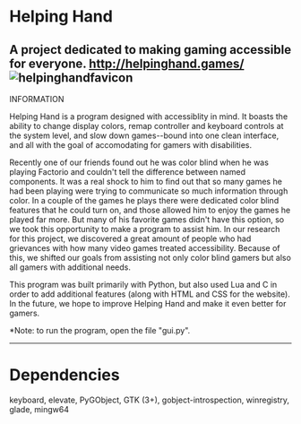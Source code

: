# Helping Hand
A project dedicated to making gaming accessible for everyone.
http://helpinghand.games/
![helpinghandfavicon](https://user-images.githubusercontent.com/23299919/114296565-b3980b00-9a71-11eb-9ba7-1eea0dc7f241.png)
---------
INFORMATION

Helping Hand is a program designed with accessiblity in mind. It boasts the ability to change display colors, remap controller and keyboard controls at the system level, and slow down games--bound into one clean interface, and all with the goal of accomodating for gamers with disabilities. 

Recently one of our friends found out he was color blind when he was playing Factorio and couldn't tell the difference between named components. It was a real shock to him to find out that so many games he had been playing were trying to communicate so much information through color. In a couple of the games he plays there were dedicated color blind features that he could turn on, and those allowed him to enjoy the games he played far more. But many of his favorite games didn't have this option, so we took this opportunity to make a program to assist him. In our research for this project, we discovered a great amount of people who had grievances with how many video games treated accessibility. Because of this, we shifted our goals from assisting not only color blind gamers but also all gamers with additional needs.

This program was built primarily with Python, but also used Lua and C in order to add additional features (along with HTML and CSS for the website). In the future, we hope to improve Helping Hand and make it even better for gamers.

*Note: to run the program, open the file "gui.py".

---------
# Dependencies
keyboard,
elevate,
PyGObject,
GTK (3+),
gobject-introspection,
winregistry,
glade,
mingw64
